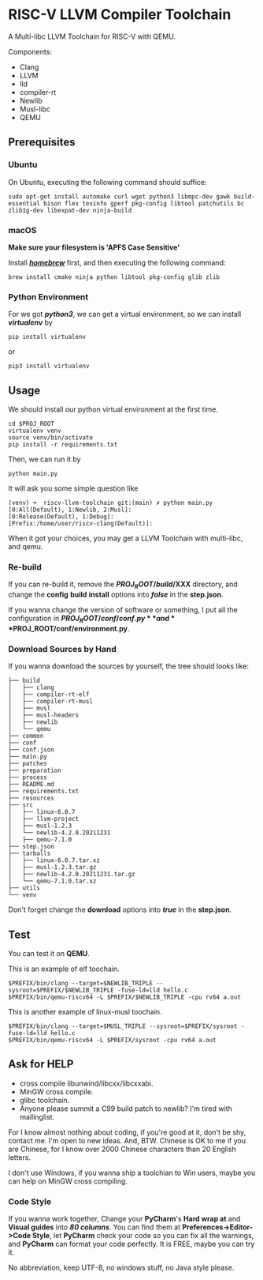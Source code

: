 # RISC-V LLVM Compiler Toolchain

A Multi-libc LLVM Toolchain for RISC-V with QEMU.

Components:
* Clang
* LLVM
* lld
* compiler-rt
* Newlib
* Musl-libc
* QEMU

## Prerequisites
### Ubuntu

On Ubuntu, executing the following command should suffice:

`sudo apt-get install automake curl wget python3 libmpc-dev gawk build-essential bison flex texinfo gperf pkg-config libtool patchutils bc zlib1g-dev libexpat-dev ninja-build`


### macOS
**Make sure your filesystem is 'APFS Case Sensitive'**

Install [***homebrew***](https://brew.sh) first, and then executing the following command:

```
brew install cmake ninja python libtool pkg-config glib zlib
```      


### Python Environment
For we got ***python3***, we can get a virtual environment, so we can install ***virtualenv*** by

`pip install virtualenv`

or

`pip3 install virtualenv`

## Usage
We should install our python virtual environment at the first time.

```
cd $PROJ_ROOT
virtualenv venv
source venv/bin/activate
pip install -r requirements.txt
```

Then, we can run it by

```
python main.py
```

It will ask you some simple question like

```
(venv) ➜  riscv-llvm-toolchain git:(main) ✗ python main.py 
[0:All(Default), 1:Newlib, 2:Musl]:
[0:Release(Default), 1:Debug]:
[Prefix:/home/user/riscv-clang(Default)]:
```

When it got your choices, you may get a LLVM Toolchain with multi-libc, and qemu.

### Re-build
If you can re-build it, remove the **$PROJ_ROOT/build/$XXX** directory, and change the **config** **build** **install** options into ***false*** in the **step.json**.

If you wanna change the version of software or something, I put all the configuration in **$PROJ_ROOT/conf/conf.py** and **$PROJ_ROOT/conf/environment.py**.


### Download Sources by Hand
If you wanna download the sources by yourself, the tree should looks like:

```
├── build
│   ├── clang
│   ├── compiler-rt-elf
│   ├── compiler-rt-musl
│   ├── musl
│   ├── musl-headers
│   ├── newlib
│   └── qemu
├── common
├── conf
├── conf.json
├── main.py
├── patches
├── preparation
├── process
├── README.md
├── requirements.txt
├── resources
├── src
│   ├── linux-6.0.7
│   ├── llvm-project
│   ├── musl-1.2.3
│   └── newlib-4.2.0.20211231
│   ├── qemu-7.1.0
├── step.json
├── tarballs
│   ├── linux-6.0.7.tar.xz
│   ├── musl-1.2.3.tar.gz
│   ├── newlib-4.2.0.20211231.tar.gz
│   └── qemu-7.1.0.tar.xz
├── utils
└── venv
```

Don't forget change the **download** options into ***true*** in the **step.json**.

## Test
You can test it on **QEMU**.

This is an example of elf toochain.
```
$PREFIX/bin/clang --target=$NEWLIB_TRIPLE --sysroot=$PREFIX/$NEWLIB_TRIPLE -fuse-ld=lld hello.c
$PREFIX/bin/qemu-riscv64 -L $PREFIX/$NEWLIB_TRIPLE -cpu rv64 a.out
```

This is another example of linux-musl toochain.
```
$PREFIX/bin/clang --target=$MUSL_TRIPLE --sysroot=$PREFIX/sysroot -fuse-ld=lld hello.c
$PREFIX/bin/qemu-riscv64 -L $PREFIX/sysroot -cpu rv64 a.out
```

## Ask for HELP
* cross compile libunwind/libcxx/libcxxabi.
* MinGW cross compile.
* glibc toolchain.
* Anyone please summit a C99 build patch to newlib?  I'm tired with mailinglist.

For I know almost nothing about coding, if you're good at it, don't be shy, contact me.
I'm open to new ideas.  And, BTW. Chinese is OK to me if you are Chinese, for I know over 2000 Chinese characters than 20 English letters.

I don't use Windows, if you wanna ship a toolchian to Win users, maybe you can help on MinGW cross compiling.

### Code Style
If you wanna work together, Change your **PyCharm**'s **Hard wrap at** and **Visual guides** into ***80 columns***.  You can find them at **Preferences->Editor->Code Style**, let **PyCharm** check your code so you can fix all the warnings, and **PyCharm** can format your code perfectly.  It is FREE, maybe you can try it.

No abbreviation, keep UTF-8, no windows stuff, no Java style please.
